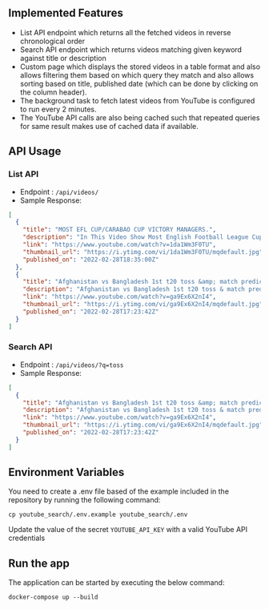 ## Implemented Features
- List API endpoint which returns all the fetched videos in reverse chronological order
- Search API endpoint which returns videos matching given keyword against title or description
- Custom page which displays the stored videos in a table format and also allows filtering them based on which query they match and also allows sorting based on title, published date (which can be done by clicking on the column header).
- The background task to fetch latest videos from YouTube is configured to run every 2 minutes.
- The YouTube API calls are also being cached such that repeated queries for same result makes use of cached data if available.


## API Usage

### List API
- Endpoint : `/api/videos/`
- Sample Response:
```json
[
  {
    "title": "MOST EFL CUP/CARABAO CUP VICTORY MANAGERS.",
    "description": "In This Video Show Most English Football League Cup/Carabao Cup Victory Managers. DON'T CLICK THIS ...",
    "link": "https://www.youtube.com/watch?v=1da1Wm3F0TU",
    "thumbnail_url": "https://i.ytimg.com/vi/1da1Wm3F0TU/mqdefault.jpg",
    "published_on": "2022-02-28T18:35:00Z"
  },
  {
    "title": "Afghanistan vs Bangladesh 1st t20 toss &amp; match prediction analysis",
    "description": "Afghanistan vs Bangladesh 1st t20 toss & match prediction analysis Sidra gaming cricket prediction share story in this video 1st ...",
    "link": "https://www.youtube.com/watch?v=ga9Ex6X2nI4",
    "thumbnail_url": "https://i.ytimg.com/vi/ga9Ex6X2nI4/mqdefault.jpg",
    "published_on": "2022-02-28T17:23:42Z"
  }
]
```


### Search API
- Endpoint : `/api/videos/?q=toss`
- Sample Response:
```json
[
  {
    "title": "Afghanistan vs Bangladesh 1st t20 toss &amp; match prediction analysis",
    "description": "Afghanistan vs Bangladesh 1st t20 toss & match prediction analysis Sidra gaming cricket prediction share story in this video 1st ...",
    "link": "https://www.youtube.com/watch?v=ga9Ex6X2nI4",
    "thumbnail_url": "https://i.ytimg.com/vi/ga9Ex6X2nI4/mqdefault.jpg",
    "published_on": "2022-02-28T17:23:42Z"
  }
]
```

## Environment Variables
You need to create a .env file based of the example included in the repository by running the following command:
```
cp youtube_search/.env.example youtube_search/.env
```

Update the value of the secret `YOUTUBE_API_KEY` with a valid YouTube API credentials

## Run the app
The application can be started by executing the below command:
```
docker-compose up --build
```

